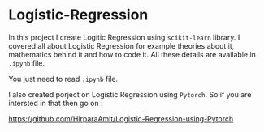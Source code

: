 # Logistic-Regression

In this project I create Logitic Regression using `scikit-learn` library. I covered all about Logistic Regression for example theories about it, mathematics behind it and how to code it. All these details are available in `.ipynb` file.

You just need to read `.ipynb` file.

I also created porject on Logistic Regression using `Pytorch`. So if you are intersted in that then go on :

https://github.com/HirparaAmit/Logistic-Regression-using-Pytorch
